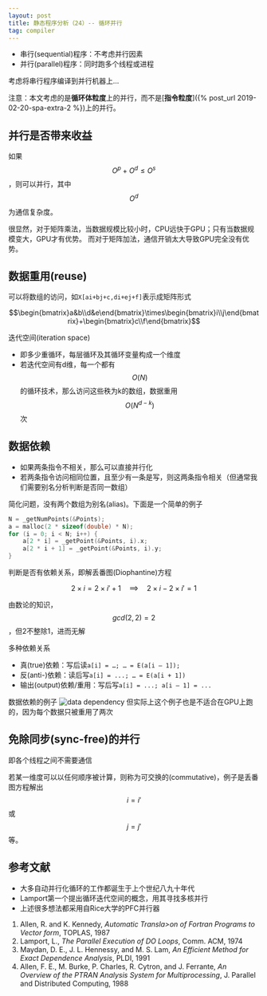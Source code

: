 ```yaml
---
layout: post
title: 静态程序分析（24）-- 循环并行
tag: compiler
---
```


* 串行(sequential)程序：不考虑并行因素
* 并行(parallel)程序：同时跑多个线程或进程

考虑将串行程序编译到并行机器上...

注意：本文考虑的是**循环体粒度**上的并行，而不是[**指令粒度**]({% post_url 2019-02-20-spa-extra-2 %})上的并行。

<!--more-->

## 并行是否带来收益
如果$$O^p+O^d\leq O^s$$，则可以并行，其中$$O^d$$为通信复杂度。

很显然，对于矩阵乘法，当数据规模比较小时，CPU远快于GPU；只有当数据规模变大，GPU才有优势。
而对于矩阵加法，通信开销太大导致GPU完全没有优势。

## 数据重用(reuse)
可以将数组的访问，如`X[ai+bj+c,di+ej+f]`表示成矩阵形式

$$\begin{bmatrix}a&b\\d&e\end{bmatrix}\times\begin{bmatrix}i\\j\end{bmatrix}+\begin{bmatrix}c\\f\end{bmatrix}$$

迭代空间(iteration space)
* 即多少重循环，每层循环及其循环变量构成一个维度
* 若迭代空间有d维，每一个都有$$O(N)$$的循环技术，那么访问这些秩为k的数组，数据重用$$O(N^{d-k})$$次

## 数据依赖
* 如果两条指令不相关，那么可以直接并行化
* 若两条指令访问相同位置，且至少有一条是写，则这两条指令相关（但通常我们需要别名分析判断是否同一数组）

简化问题，没有两个数组为别名(alias)。下面是一个简单的例子

```cpp
N = _getNumPoints(&Points); 
a = malloc(2 * sizeof(double) * N); 
for (i = 0; i < N; i++) { 
    a[2 * i] = _getPoint(&Points, i).x; 
    a[2 * i + 1] = _getPoint(&Points, i).y; 
}
```

判断是否有依赖关系，即解丢番图(Diophantine)方程

$$2\times i=2\times i'+1\quad\implies\quad 2\times i-2\times i'=1$$

由数论的知识，$$gcd(2,2)=2$$，但2不整除1，进而无解

多种依赖关系
* 真(true)依赖：写后读`a[i] = …; … = E(a[i – 1]);`
* 反(anti-)依赖：读后写`a[i] = ...; … = E(a[i + 1])`
* 输出(output)依赖/重用：写后写`a[i] = ...; a[i – 1] = ...`

数据依赖的例子
![data dependency]({{"/assets/images/Compiler/data-dependency-eg.PNG"|absolute_url}})
但实际上这个例子也是不适合在GPU上跑的，因为每个数据只被重用了两次

## 免除同步(sync-free)的并行
即各个线程之间不需要通信

若某一维度可以以任何顺序被计算，则称为可交换的(commutative)，例子是丢番图方程解出$$i=i'$$或$$j=j'$$等。

## 参考文献
* 大多自动并行化循环的工作都诞生于上个世纪八九十年代
* Lamport第一个提出循环迭代空间的概念，用其寻找多核并行
* 上述很多想法都采用自Rice大学的PFC并行器

1. Allen, R. and K. Kennedy, *Automatic Transla>on of Fortran Programs to Vector form*, TOPLAS, 1987
2. Lamport, L., *The Parallel Execution of DO Loops*, Comm. ACM, 1974
3. Maydan, D. E., J. L. Hennessy, and M. S. Lam, *An Efficient Method for Exact Dependence Analysis*, PLDI, 1991
4. Allen, F. E., M. Burke, P. Charles, R. Cytron, and J. Ferrante, *An Overview of the PTRAN Analysis System for Multiprocessing*, J. Parallel and Distributed Computing, 1988